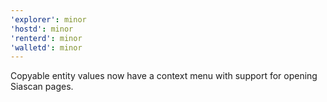 ```yaml
---
'explorer': minor
'hostd': minor
'renterd': minor
'walletd': minor
---
```


Copyable entity values now have a context menu with support for opening Siascan pages.
